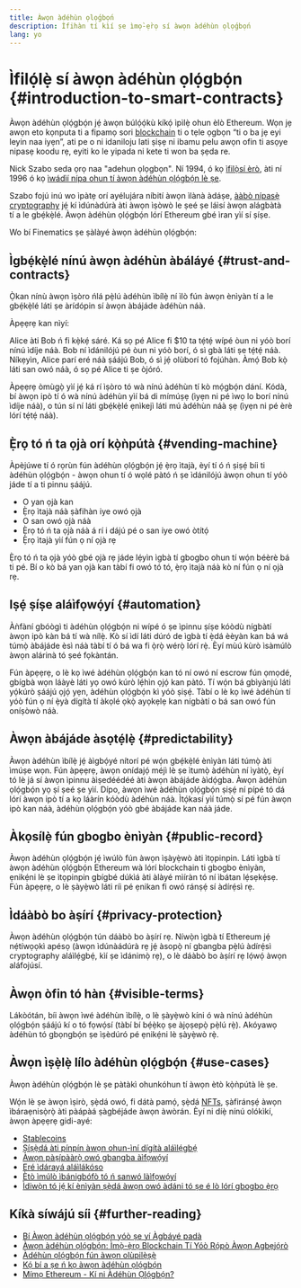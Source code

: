 ```yaml
---
title: Àwọn àdéhùn ọlọ́gbọ́n
description: Ìfihàn tí kìí ṣe ìmọ̀-ẹ̀rọ sí àwọn àdéhùn ọlọ́gbọ́n
lang: yo
---
```


# Ìfilọ́lẹ̀ sí àwọn àdéhùn ọlọ́gbọ́n {#introduction-to-smart-contracts}

Àwọn àdéhùn ọlọ́gbọ́n jẹ́ àwọn búlọ́ọ́kù kíkọ́ ìpìlẹ̀ ohun èlò Ethereum. Wọn jẹ awọn eto kọnputa ti a fipamọ sori [blockchain](/glossary/#blockchain) ti o tẹle ọgbọn “ti o ba jẹ eyi leyin naa iyẹn”, ati pe o ni idaniloju lati ṣiṣẹ ni ibamu pelu awọn ofin ti asọye nipasẹ koodu rẹ, eyiti ko le yipada ni kete ti won ba ṣẹda re.

Nick Szabo seda ọrọ naa "adehun ọlọgbọn". Ní 1994, ó kọ [ìfilọ̀sí èrò](https://www.fon.hum.uva.nl/rob/Courses/InformationInSpeech/CDROM/Literature/LOTwinterschool2006/szabo.best.vwh.net/smart.contracts.html), àti ní 1996 ó kọ [ìwádìí nípa ohun tí àwọn àdéhùn ọlọ́gbọ́n lè ṣe](https://www.fon.hum.uva.nl/rob/Courses/InformationInSpeech/CDROM/Literature/LOTwinterschool2006/szabo.best.vwh.net/smart_contracts_2.html).

Szabo fojú inú wo ìpàtẹ orí ayélujára níbití àwọn ìlànà àdáṣe, [ààbò nípasẹ̀ cryptography](/glossary/#cryptography) jẹ́ kí ìdúnàdúrà àti àwọn ìṣòwò le ṣeé ṣe láìsí àwọn alágbàtà tí a le gbẹ́kẹ̀lé. Àwọn àdéhùn ọlọ́gbọ́n lórí Ethereum gbé ìran yìí sí ṣíṣe.

Wo bí Finematics ṣe ṣàlàyé àwọn àdéhùn ọlọ́gbọ́n:

<YouTube id="pWGLtjG-F5c" />

## Ìgbẹ́kẹ̀lé nínú àwọn àdéhùn àbáláyé {#trust-and-contracts}

Ọ̀kan nínù àwọn ìṣòro ńlá pẹ̀lú àdéhùn ìbílẹ̀ ní ìlò fún àwọn ènìyàn tí a le gbẹ́kẹ̀lé láti ṣe àrídópin sí àwọn àbájáde àdéhùn náà.

Àpẹẹrẹ kan nìyí:

Alice àti Bob ń fi kẹ̀kẹ́ sáré. Ká sọ pé Alice fi $10 ta tẹ́tẹ́ wípé òun ni yóò borí nínú ìdíje náà. Bob ní ìdánilójú pé òun ni yóò borí, ó sì gbà láti ṣe tẹ́tẹ́ náà. Níkẹyìn, Alice parí eré náà ṣáájú Bob, ó sì jẹ́ olùborí tó fojúhàn. Àmọ́ Bob kọ̀ láti san owó náà, ó sọ pé Alice ti ṣe òjóró.

Àpẹẹrẹ òmùgọ̀ yìí jẹ́ ká rí ìṣòro tó wà nínú àdéhùn tí kò mọ́gbọ́n dání. Kódà, bí àwọn ipò tí ó wà nínú àdéhùn yìí bá di mímúṣẹ (ìyẹn ni pé ìwọ lo borí nínú ìdíje náà), o tún sí ní láti gbẹ́kẹ̀lé ẹnìkejì láti mú àdéhùn náà ṣẹ (ìyẹn ni pé èrè lórí tẹ́tẹ́ náà).

## Ẹ̀rọ tó ń ta ọjà orí kọ̀ǹpútà {#vending-machine}

Àpèjúwe tí ó rọrùn fún àdéhùn ọlọ́gbọ́n jẹ́ ẹ̀rọ ìtajà, èyí tí ó ń ṣiṣẹ́ bíi ti àdéhùn ọlọ́gbọ́n - àwọn ohun tí ó wọlé pàtó ń ṣe ìdánilójú àwọn ohun tí yóò jáde tí a ti pinnu ṣáájú.

- O yan ọjà kan
- Ẹ̀rọ ìtajà náà ṣàfihàn iye owó ọjà
- O san owó ọjà náà
- Ẹ̀rọ tó ń ta ọjà náà á rí i dájú pé o san iye owó òtítọ́
- Ẹ̀rọ ìtajà yìí fún ọ ní ọjà rẹ

Ẹ̀rọ tó ń ta ọjà yóò gbé ọjà rẹ jáde lẹ́yìn ìgbà tí gbogbo ohun tí wọ́n béèrè bá ti pé. Bí o kò bá yan ọjà kan tàbí fi owó tó tó, ẹ̀rọ ìtajà náà kò ní fún ọ ní ọjà rẹ.

## Iṣẹ́ ṣíṣe aláìfọwọ́yí {#automation}

Àǹfàní gbóògì ti àdéhùn ọlọ́gbọ́n ni wípé ó ṣe ìpinnu ṣíṣe kóòdù nígbàtí àwọn ipò kàn bá tí wà nílẹ̀. Kò sí ìdí láti dúró de ìgbà tí ẹ̀dá èèyàn kan bá wá túmọ̀ àbájáde èsì náà tàbí tí ó bá wa fi ọ̀rọ̀ wérọ̀ lórí rẹ̀. Èyí mùú kùrò ìsàmúlò àwọn alárinà tó ṣeé fọkàntán.

Fún àpẹẹrẹ, o lè kọ ìwé àdéhùn ọlọ́gbọ́n kan tó ní owó ní escrow fún ọmọdé, gbígbà wọn láàyè láti yọ owó kúrò lẹ́hìn ọjọ́ kan pàtó. Tí wọ́n bá gbìyànjú láti yọ́kúrò ṣáájú ọjọ́ yẹn, àdéhùn ọlọ́gbọ́n kì yóò ṣiṣẹ́. Tàbí o lè kọ ìwé àdéhùn tí yóò fún ọ ní ẹ̀yà dígítà tí àkọlé ọkọ̀ ayọkẹlẹ kan nígbàtí o bá san owó fún oníṣòwò náà.

## Àwọn àbájáde àsọtẹ́lẹ̀ {#predictability}

Àwọn àdéhùn ìbílẹ̀ jẹ́ àìgbọ́yé nítorí pé wọ́n gbẹ́kẹ̀lé ènìyàn láti túmọ̀ àti ìmúṣe wọn. Fún àpẹẹrẹ, àwọn onídajọ́ méjì lè ṣe ìtumọ̀ àdéhùn ní ìyàtọ̀, èyí tó lè já sí àwọn ìpinnu àìṣedéédéé àti àwọn àbájáde àìdọ́gba. Àwọn àdéhùn ọlọ́gbọ́n yọ ṣí ṣeé ṣe yìí. Dípo, àwọn ìwé àdéhùn ọlọ́gbọ́n ṣiṣẹ́ ní pípé tó dá lórí àwọn ipò tí a kọ láàrín kóòdù àdéhùn náà. Ìtọ́kasí yìí túmọ̀ sí pé fún àwọn ipò kan náà, àdéhùn ọlọ́gbọ́n yóò gbé àbájáde kan náà jáde.

## Àkọsílẹ̀ fún gbogbo ènìyàn {#public-record}

Àwọn àdéhùn ọlọ́gbọ́n jẹ́ ìwúlò fún àwọn ìṣàyẹ̀wò àti ìtọpinpin. Láti ìgbà tí àwọn àdéhùn ọlọ́gbọ́n Ethereum wà lórí blockchain ti gbogbo ènìyàn, ẹnikẹ́ni lè ṣe ìtọpinpin gbígbé dúkìá àti àlàyé mìíràn tó ní ìbátan lẹ́sẹkẹ́sẹ. Fún àpẹẹrẹ, o lè ṣàyẹ̀wò láti ríi pé ẹnikan fi owó ránṣẹ́ sí àdírẹ́sì rẹ.

## Ìdáàbò bo àṣírí {#privacy-protection}

Àwọn àdéhùn ọlọ́gbọ́n tún dáàbò bo àṣírí rẹ. Níwọ̀n ìgbà tí Ethereum jẹ́ nẹ́tíwọọkì apésọ (àwọn ìdúnàádúrà rẹ jẹ́ àsopọ̀ ní gbangba pẹ̀lú àdírẹ́sì cryptography aláìlẹ́gbẹ́, kìí ṣe ìdánimọ̀ rẹ), o lè dáàbò bo àṣírí rẹ lọ́wọ́ àwọn aláfojúsí.

## Àwọn òfin tó hàn {#visible-terms}

Lákòótán, bíi àwọn ìwé àdéhùn ìbílẹ̀, o lè ṣàyẹ̀wò kíni ó wà nínú àdéhùn ọlọ́gbọ́n ṣáájú kí o tó fọwọ́sí (tàbí bí bẹ́ẹ̀kọ ṣe àjọṣepọ̀ pẹ̀lú rẹ̀). Akóyawọ àdéhùn tó gbọngbọ́n ṣe ìṣèdúró pé ẹnikẹ́ni lè ṣàyẹ̀wò rẹ̀.

## Àwọn ìṣẹ̀lẹ̀ lílo àdéhùn ọlọ́gbọ́n {#use-cases}

Àwọn àdéhùn ọlọ́gbọ́n lè ṣe pàtàkì ohunkóhun tí àwọn ètò kọ̀ǹpútà lè ṣe.

Wọ́n lè ṣe àwọn ìṣirò, ṣẹ̀dá owó, fi dátà pamọ́, ṣẹ̀dá [NFTs](/glossary/#nft), ṣàfiránṣẹ́ àwọn ìbáraẹnisọ̀rọ̀ àti pàápàá ṣàgbéjáde àwọn àwòrán. Èyí ni díẹ̀ nínú olókìkí, àwọn àpẹẹrẹ gidi-ayé:

- [Stablecoins](/stablecoins/)
- [Ṣíṣẹ̀dá àti pínpín àwọn ohun-ìní dígítà aláìlẹ́gbẹ́](/nft/)
- [Àwọn pàṣípààrọ̀ owó gbangba àìfọwọ́yí](/get-eth/#dex)
- [Eré ìdárayá aláìlákóso](/dapps/?category=gaming#explore)
- [Ètò ìmúlò ìbánigbófò tó ń sanwó làìfọwọ́yí](https://etherisc.com/)
- [Ìdiwọ̀n tó jẹ́ kí ènìyàn ṣẹ̀dá àwọn owó àdáni tó ṣe é lò lórí gbogbo ẹ̀rọ](/developers/docs/standards/tokens/)

## Kíkà síwájú síi {#further-reading}

- [Bí Àwọn àdéhùn ọlọ́gbọ́n yóò ṣe yí Àgbáyé padà](https://www.youtube.com/watch?v=pA6CGuXEKtQ)
- [Àwọn àdéhùn ọlọ́gbọ́n: Ìmọ̀-ẹ̀rọ Blockchain Tí Yóò Rọ́pò Àwọn Agbẹjọ́rò](https://blockgeeks.com/guides/smart-contracts/)
- [Àdéhùn ọlọ́gbọ́n fún àwọn olùpilẹ̀ṣẹ̀](/developers/docs/smart-contracts/)
- [Kọ́ bí a ṣe ń kọ àwọn àdéhùn ọlọ́gbọ́n](/developers/learning-tools/)
- [Mímọ Ethereum - Kí ni Àdéhùn Ọlọ́gbọ́n?](https://github.com/ethereumbook/ethereumbook/blob/develop/07smart-contracts-solidity.asciidoc#what-is-a-smart-contract)

